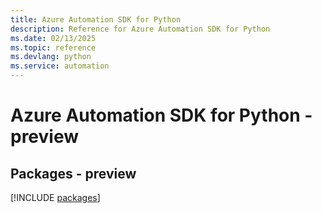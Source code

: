 ```yaml
---
title: Azure Automation SDK for Python
description: Reference for Azure Automation SDK for Python
ms.date: 02/13/2025
ms.topic: reference
ms.devlang: python
ms.service: automation
---
```

# Azure Automation SDK for Python - preview
## Packages - preview
[!INCLUDE [packages](automation-index.md)]